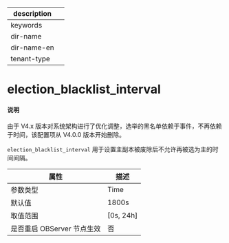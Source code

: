 |description||
|---|---|
|keywords||
|dir-name||
|dir-name-en||
|tenant-type||

# election_blacklist_interval

<main id="notice" type='explain'>
<h4>说明</h4>
<p>由于 V4.x 版本对系统架构进行了优化调整，选举的黑名单依赖于事件，不再依赖于时间，该配置项从 V4.0.0 版本开始删除。</p>
</main>

`election_blacklist_interval` 用于设置主副本被废除后不允许再被选为主的时间间隔。

|        属性        |     描述      |
|------------------|-------------|
| 参数类型                      | Time        |
| 默认值              | 1800s       |
| 取值范围             | \[0s, 24h\] |
| 是否重启 OBServer 节点生效 | 否           |


